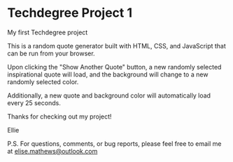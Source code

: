 # Techdegree Project 1
 My first Techdegree project

This is a random quote generator built with HTML, CSS, and JavaScript that can be run from your browser. 

Upon clicking the "Show Another Quote" button, a new randomly selected inspirational quote will load, and the background will change to a new randomly selected color. 

Additionally, a new quote and background color will automatically load every 25 seconds.

Thanks for checking out my project!

Ellie

P.S. For questions, comments, or bug reports, please feel free to email me at elise.mathews@outlook.com
